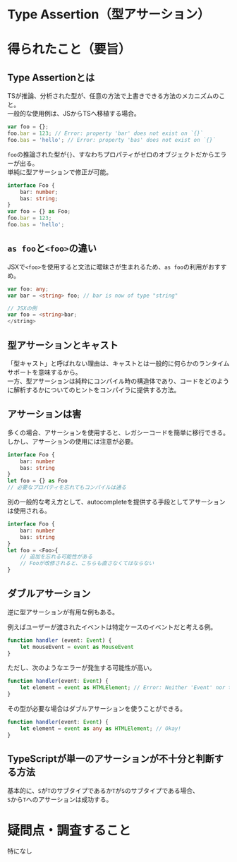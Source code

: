 # Type Assertion（型アサーション）

# 得られたこと（要旨）

## Type Assertionとは

TSが推論、分析された型が、任意の方法で上書きできる方法のメカニズムのこと。<br />
一般的な使用例は、JSからTSへ移植する場合。

```ts
var foo = {};
foo.bar = 123; // Error: property 'bar' does not exist on `{}`
foo.bas = 'hello'; // Error: property 'bas' does not exist on `{}`
```

`foo`の推論された型が`{}`、すなわちプロパティがゼロのオブジェクトだからエラーが出る。<br />
単純に型アサーションで修正が可能。

```ts
interface Foo {
    bar: number;
    bas: string;
}
var foo = {} as Foo;
foo.bar = 123;
foo.bas = 'hello';
```

## `as foo`と`<foo>`の違い

JSXで`<foo>`を使用すると文法に曖昧さが生まれるため、`as foo`の利用がおすすめ。

```ts
var foo: any;
var bar = <string> foo; // bar is now of type "string"

// JSXの例
var foo = <string>bar;
</string>
```

## 型アサーションとキャスト

「型キャスト」と呼ばれない理由は、キャストとは一般的に何らかのランタイムサポートを意味するから。<br />
一方、型アサーションは純粋にコンパイル時の構造体であり、コードをどのように解析するかについてのヒントをコンパイラに提供する方法。

## アサーションは害

多くの場合、アサーションを使用すると、レガシーコードを簡単に移行できる。<br />
しかし、アサーションの使用には注意が必要。

```ts
interface Foo {
    bar: number
    bas: string
}
let foo = {} as Foo
// 必要なプロパティを忘れてもコンパイルは通る
```

別の一般的な考え方として、autocompleteを提供する手段としてアサーションは使用される。

```ts
interface Foo {
    bar: number
    bas: string
}
let foo = <Foo>{
    // 追加を忘れる可能性がある
    // Fooが改修されると、こちらも直さなくてはならない
}
```

## ダブルアサーション

逆に型アサーションが有用な例もある。

例えばユーザーが渡されたイベントは特定ケースのイベントだと考える例。

```ts
function handler (event: Event) {
    let mouseEvent = event as MouseEvent
}
```

ただし、次のようなエラーが発生する可能性が高い。

```ts
function handler(event: Event) {
    let element = event as HTMLElement; // Error: Neither 'Event' nor type 'HTMLElement' is assignable to the other
}
```

その型が必要な場合はダブルアサーションを使うことができる。

```ts
function handler(event: Event) {
    let element = event as any as HTMLElement; // Okay!
}
```

## TypeScriptが単一のアサーションが不十分と判断する方法

基本的に、`S`が`T`のサブタイプであるか`T`が`S`のサブタイプである場合、<br />
`S`から`T`へのアサーションは成功する。

# 疑問点・調査すること
特になし